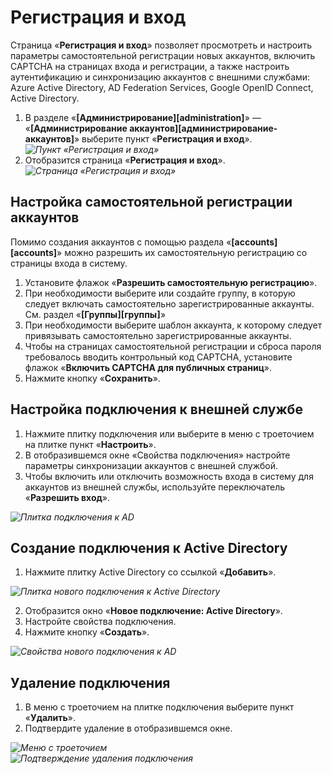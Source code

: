 # Регистрация и вход

Страница «**Регистрация и вход**» позволяет просмотреть и настроить параметры самостоятельной регистрации новых аккаунтов, включить CAPTCHA на страницах входа и регистрации, а также настроить аутентификацию и синхронизацию аккаунтов с внешними службами: Azure Active Directory, AD Federation Services, Google OpenID Connect, Active Directory.

1. В разделе «**[Администрирование][administration]**» — «**[Администрирование аккаунтов][администрирование-аккаунтов]**» выберите пункт «**Регистрация и вход**».
*![Пункт «Регистрация и вход»](registration_and_login_button.png)*
2. Отобразится страница «**Регистрация и вход**».
*![Страница «Регистрация и вход»](registration_and_login.png)*

## Настройка самостоятельной регистрации аккаунтов

Помимо создания аккаунтов с помощью раздела «**[accounts][accounts]**» можно разрешить их самостоятельную регистрацию со страницы входа в систему.

1. Установите флажок «**Разрешить самостоятельную регистрацию**».
2. При необходимости выберите или создайте группу, в которую следует включать самостоятельно зарегистрированные аккаунты. См. раздел «**[Группы][группы]**»
3. При необходимости выберите шаблон аккаунта, к которому следует привязывать самостоятельно зарегистрированные аккаунты.
4. Чтобы на страницах самостоятельной регистрации и сброса пароля требовалось вводить контрольный код CAPTCHA, установите флажок «**Включить CAPTCHA для публичных страниц**».
5. Нажмите кнопку «**Сохранить**».

## Настройка подключения к внешней службе

1. Нажмите плитку подключения или выберите в меню с троеточием на плитке пункт «**Настроить**».
2. В отобразившемся окне «Свойства подключения» настройте параметры синхронизации аккаунтов с внешней службой.
3. Чтобы включить или отключить возможность входа в систему для аккаунтов из внешней службы, используйте переключатель «**Разрешить вход**».

*![Плитка подключения к AD](registration_and_login_connection_tile.png)*

## Создание подключения к Active Directory

1. Нажмите плитку Active Directory со ссылкой «**Добавить**».

*![Плитка нового подключения к Active Directory](registration_and_login_add_ad.png)*

2. Отобразится окно «**Новое подключение: Active Directory**».
3. Настройте свойства подключения.
4. Нажмите кнопку «**Создать**».

*![Свойства нового подключения к AD](registration_and_login_new_ad_connection.png)*

## Удаление подключения

1. В меню с троеточием на плитке подключения выберите пункт «**Удалить**».
2. Подтвердите удаление в отобразившемся окне.

*![Меню с троеточием](registration_and_login_connection_ellipsis_menu.png)*
</br>
*![Подтверждение удаления подключения](registration_and_login_delete_confirmation.png)*
